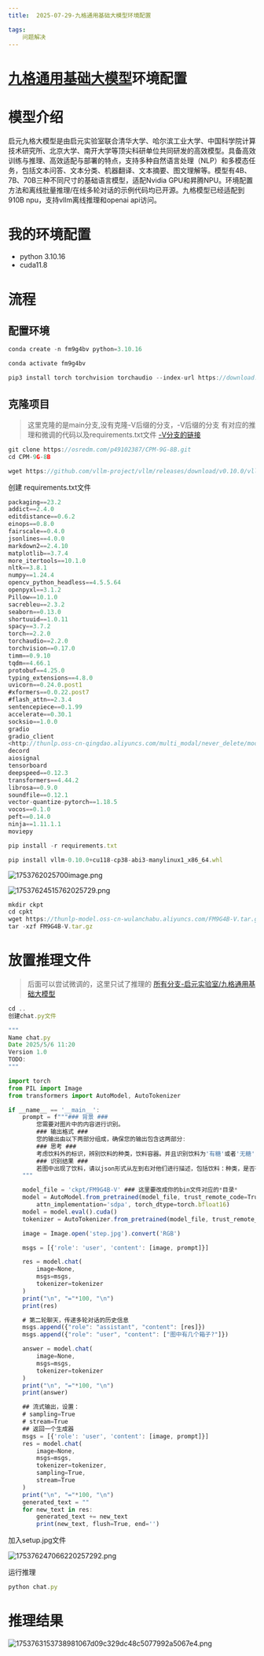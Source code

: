 ```yaml
---
title:  2025-07-29-九格通用基础大模型环境配置

tags: 
    问题解决
---
```

# [九格通用基础大模型](https://www.osredm.com/jiuyuan/CPM-9G-8B "九格通用基础大模型")环境配置

# 模型介绍

启元九格大模型是由启元实验室联合清华大学、哈尔滨工业大学、中国科学院计算技术研究所、北京大学、南开大学等顶尖科研单位共同研发的高效模型。具备高效训练与推理、高效适配与部署的特点，支持多种自然语言处理（NLP）和多模态任务，包括文本问答、文本分类、机器翻译、文本摘要、图文理解等。模型有4B、7B、70B三种不同尺寸的基础语言模型，适配Nvidia GPU和昇腾NPU。环境配置方法和离线批量推理/在线多轮对话的示例代码均已开源。九格模型已经适配到910B npu，支持vllm离线推理和openai api访问。

# 我的环境配置

- python 3.10.16
- cuda11.8

# 流程

## 配置环境

```jsx
conda create -n fm9g4bv python=3.10.16

conda activate fm9g4bv

pip3 install torch torchvision torchaudio --index-url https://download.pytorch.org/whl/cu118
```

## 克隆项目

> 这里克隆的是main分支,没有克隆-V后缀的分支，-V后缀的分支
> 有对应的推理和微调的代码以及requirements.txt文件
> [-V分支的链接](https://www.osredm.com/jiuyuan/CPM-9G-8B/tree/FM9G-V/FM9G4B-V)

```jsx
git clone https://osredm.com/p49102387/CPM-9G-8B.git
cd CPM-9G-8B

wget https://github.com/vllm-project/vllm/releases/download/v0.10.0/vllm-0.10.0+cu118-cp38-abi3-manylinux1_x86_64.whl

```

创建 requirements.txt文件

```jsx
packaging==23.2
addict==2.4.0
editdistance==0.6.2
einops==0.8.0
fairscale==0.4.0
jsonlines==4.0.0
markdown2==2.4.10
matplotlib==3.7.4
more_itertools==10.1.0
nltk==3.8.1
numpy==1.24.4
opencv_python_headless==4.5.5.64
openpyxl==3.1.2
Pillow==10.1.0
sacrebleu==2.3.2
seaborn==0.13.0
shortuuid==1.0.11
spacy==3.7.2
torch==2.2.0
torchaudio==2.2.0
torchvision==0.17.0
timm==0.9.10
tqdm==4.66.1
protobuf==4.25.0
typing_extensions==4.8.0
uvicorn==0.24.0.post1
#xformers==0.0.22.post7
#flash_attn==2.3.4
sentencepiece==0.1.99
accelerate==0.30.1
socksio==1.0.0
gradio
gradio_client
<http://thunlp.oss-cn-qingdao.aliyuncs.com/multi_modal/never_delete/modelscope_studio-0.4.0.9-py3-none-any.whl>
decord
aiosignal
tensorboard
deepspeed==0.12.3
transformers==4.44.2
librosa==0.9.0
soundfile==0.12.1
vector-quantize-pytorch==1.18.5
vocos==0.1.0
peft==0.14.0
ninja==1.11.1.1
moviepy 
```

```jsx
pip install -r requirements.txt

pip install vllm-0.10.0+cu118-cp38-abi3-manylinux1_x86_64.whl
```

![1753762025700image.png](https://tk-pichost-1325224430.cos.ap-chengdu.myqcloud.com/blog/1753762025700image.png)

![17537624515762025729.png](https://tk-pichost-1325224430.cos.ap-chengdu.myqcloud.com/blog/17537624515762025729.png)

```jsx
mkdir ckpt
cd cpkt
wget https://thunlp-model.oss-cn-wulanchabu.aliyuncs.com/FM9G4B-V.tar.gz
tar -xzf FM9G4B-V.tar.gz
```

# 放置推理文件

> 后面可以尝试微调的，这里只试了推理的
> [所有分支-启元实验室/九格通用基础大模型](https://www.osredm.com/jiuyuan/CPM-9G-8B/tree/FM9G-V/FM9G4B-V/inference)

```jsx
cd ..
创建chat.py文件
```

```jsx
"""
Name chat.py
Date 2025/5/6 11:20
Version 1.0
TODO:
"""

import torch
from PIL import Image
from transformers import AutoModel, AutoTokenizer

if __name__ == '__main__':
    prompt = f"""### 背景 ###
        您需要对图片中的内容进行识别。
        ### 输出格式 ### 
        您的输出由以下两部分组成，确保您的输出包含这两部分:
        ### 思考 ###
        考虑饮料外的标识，辨别饮料的种类，饮料容器。并且识别饮料为'有糖'或者'无糖'，给出你的思考过程。
        ### 识别结果 ### 
        若图中出现了饮料，请以json形式从左到右对他们进行描述，包括饮料：种类，是否有糖，饮料容器。
    """

    model_file = 'ckpt/FM9G4B-V' ### 这里要改成你的bin文件对应的*目录*
    model = AutoModel.from_pretrained(model_file, trust_remote_code=True,
        attn_implementation='sdpa', torch_dtype=torch.bfloat16)
    model = model.eval().cuda()
    tokenizer = AutoTokenizer.from_pretrained(model_file, trust_remote_code=True)

    image = Image.open('step.jpg').convert('RGB')

    msgs = [{'role': 'user', 'content': [image, prompt]}]

    res = model.chat(
        image=None,
        msgs=msgs,
        tokenizer=tokenizer
    )
    print("\n", "="*100, "\n")
    print(res)

    # 第二轮聊天，传递多轮对话的历史信息
    msgs.append({"role": "assistant", "content": [res]})
    msgs.append({"role": "user", "content": ["图中有几个箱子?"]})

    answer = model.chat(
        image=None,
        msgs=msgs,
        tokenizer=tokenizer
    )
    print("\n", "="*100, "\n")
    print(answer)

    ## 流式输出，设置：
    # sampling=True
    # stream=True
    ## 返回一个生成器
    msgs = [{'role': 'user', 'content': [image, prompt]}]
    res = model.chat(
        image=None,
        msgs=msgs,
        tokenizer=tokenizer,
        sampling=True,
        stream=True
    )
    print("\n", "="*100, "\n")
    generated_text = ""
    for new_text in res:
        generated_text += new_text
        print(new_text, flush=True, end='')
```

加入setup.jpg文件

![175376247066220257292.png](https://tk-pichost-1325224430.cos.ap-chengdu.myqcloud.com/blog/175376247066220257292.png)

运行推理

```jsx
python chat.py
```

# 推理结果

![1753763153738981067d09c329dc48c5077992a5067e4.png](https://tk-pichost-1325224430.cos.ap-chengdu.myqcloud.com/blog/1753763153738981067d09c329dc48c5077992a5067e4.png)
